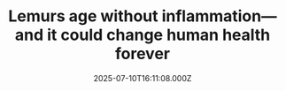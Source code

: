 ---
title: "Lemurs age without inflammation—and it could change human health forever"
date: 2025-07-10T16:11:08.000Z
category: Health
externalLink: "https://www.sciencedaily.com/releases/2025/07/250710113146.htm"
image: ""
excerpt: "What if humans didn’t have to suffer the slow-burning fire of chronic inflammation as we age? A surprising study on two types of lemurs found no evidence of 'inflammaging,' a phenomenon long assumed to be universal among primates. These findings suggest that age-related inflammation isn’t inevitable and that environmental factors could play a far bigger role than we thought. By…"
---